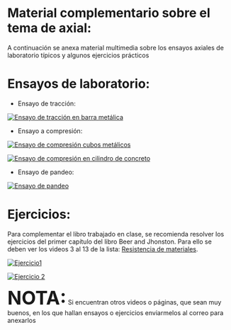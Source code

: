 # Material complementario sobre el tema de axial:

A continuación se anexa material multimedia sobre los ensayos axiales de laboratorio típicos y algunos ejercicios prácticos

# Ensayos de laboratorio:

- Ensayo de tracción:

[![Ensayo de tracción en barra metálica ](http://img.youtube.com/vi/D8U4G5kcpcM/0.jpg)](http://www.youtube.com/watch?v=D8U4G5kcpcM)

- Ensayo a compresión:

[![Ensayo de compresión cubos metálicos](http://img.youtube.com/vi/4f7-5H3xDlE/0.jpg)](http://www.youtube.com/watch?v=4f7-5H3xDlE)

[![Ensayo de compresión en cilindro de concreto](http://img.youtube.com/vi/1u9x54SGY2U/0.jpg)](http://www.youtube.com/watch?v=1u9x54SGY2U)

- Ensayo de pandeo: 

[![Ensayo de pandeo](http://img.youtube.com/vi/N56Jdy-SH4c/0.jpg)](http://www.youtube.com/watch?v=N56Jdy-SH4c)

# Ejercicios:
 Para complementar el libro trabajado en clase, se recomienda resolver los ejercicios del primer capítulo del libro Beer and Jhonston. Para ello se deben ver los videos 3 al 13 de la lista:  [Resistencia de materiales](https://www.youtube.com/playlist?list=PLCvMDALcfEMG3y3wCOytL1asaFTO73CN8).

[![Ejercicio1](http://img.youtube.com/vi/hj9q3Y10U54/0.jpg)](http://www.youtube.com/watch?v=hj9q3Y10U54)

[![Ejercicio 2](http://img.youtube.com/vi/istNkAW2ICY/0.jpg)](https://www.youtube.com/watch?v=istNkAW2ICY)


**<span style="font-size: 300%">NOTA:</span>**
  Si encuentran otros videos o páginas, que sean muy buenos, en los que hallan ensayos o ejercicios enviarmelos al correo para anexarlos 